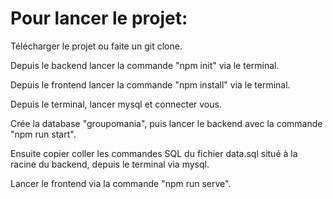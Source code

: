 # Pour lancer le projet:

Télécharger le projet ou faite un git clone.

Depuis le backend lancer la commande "npm init" via le terminal.

Depuis le frontend lancer la commande "npm install" via le terminal.

Depuis le terminal, lancer mysql et connecter vous.

Crée la database "groupomania", puis lancer le backend avec la commande "npm run start".

Ensuite copier coller les commandes SQL du fichier data.sql situé à la racine du backend,
depuis le terminal via mysql.

Lancer le frontend via la commande "npm run serve".